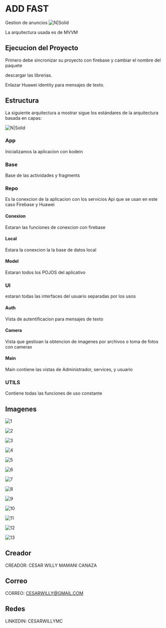 # ADD FAST
Gestion de anuncios 
![N|Solid](https://i.blogs.es/df41c1/kotlin_800x320/450_1000.png)

La arquitectura usada es de MVVM

## Ejecucion del Proyecto

Primero debe sincronizar su proyecto con firebase y cambiar el nombre del paquete

descargar las librerias.

Enlazar Huawei identity para mensajes de texto.


## Estructura

La siguiente arquitectura a mostrar sigue los estándares de la arquitectura basada en capas:

![N|Solid](https://miro.medium.com/max/480/1*eIPadxXhSJicO6GLNR3b7A.png)


### App

Inicializamos la aplicacion con kodein

### Base

Base de las actividades y fragments

### Repo 
Es la conexcion de la aplicacion con los servicios Api que se usan en este caso Firebase y Huawei
#### Conexion
Estaran las funciones de conexcion con firebase
#### Local
Estara la conexcion la la base de datos local
#### Model
Estaran todos los POJOS del aplicativo

### UI
estaran todas las interfaces del  usuario separadas por los usos 

#### Auth
Vista de autentificacion para mensajes de texto

#### Camera
Vista  que gestioan la obtencion de imagenes por archivos o toma de fotos con camerax

#### Main 

Main contiene las vistas de Administrador, services, y usuario

### UTILS

Contiene todas las funciones de uso constante
 
 
 ## Imagenes
 
![1](assets/image1.jpeg)

![2](assets/image2.jpeg)

![3](assets/image3.jpeg)

![4](assets/image4.jpeg)

![5](assets/image5.jpeg)

![6](assets/image6.jpeg)

![7](assets/image7.jpeg)

![8](assets/image8.jpeg)

![9](assets/image9.jpeg)

![10](assets/image10.jpeg)

![11](assets/image11.jpeg)

![12](assets/image12.jpeg)

![13](assets/image13.jpeg)

 ## Creador
 
 CREADOR: CESAR WILLY MAMANI CANAZA
  ## Correo
 CORREO: CESARWILLY@GMAIL.COM
  ## Redes
 LINKEDIN: CESARWILLYMC

